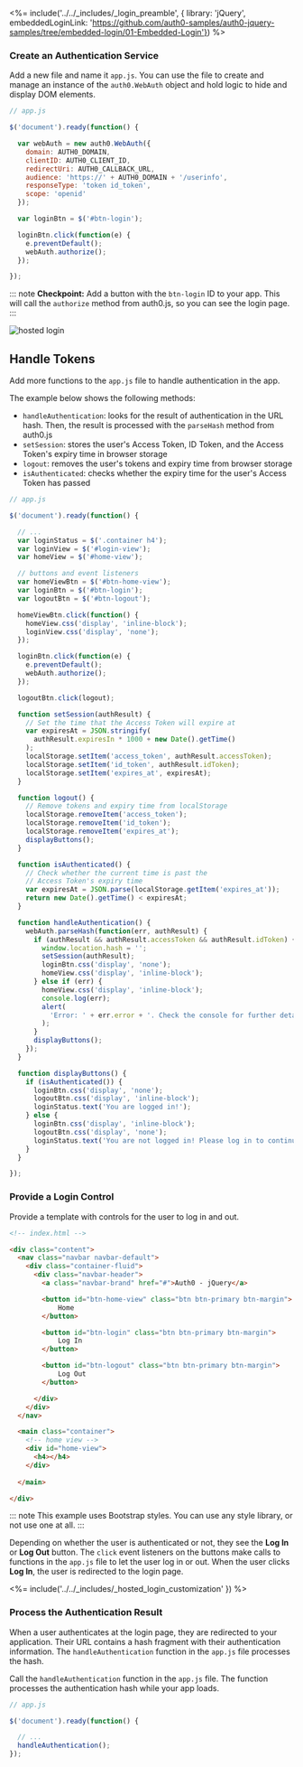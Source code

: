<%= include('../../_includes/_login_preamble', { library: 'jQuery', embeddedLoginLink: 'https://github.com/auth0-samples/auth0-jquery-samples/tree/embedded-login/01-Embedded-Login'}) %>

### Create an Authentication Service

Add a new file and name it `app.js`. You can use the file to create and manage an instance of the `auth0.WebAuth` object and hold logic to hide and display DOM elements.

```js
// app.js

$('document').ready(function() {

  var webAuth = new auth0.WebAuth({
    domain: AUTH0_DOMAIN,
    clientID: AUTH0_CLIENT_ID,
    redirectUri: AUTH0_CALLBACK_URL,
    audience: 'https://' + AUTH0_DOMAIN + '/userinfo',
    responseType: 'token id_token',
    scope: 'openid'
  });

  var loginBtn = $('#btn-login');

  loginBtn.click(function(e) {
    e.preventDefault();
    webAuth.authorize();
  });

});
```

::: note
**Checkpoint:** Add a button with the `btn-login` ID to your app. This will call the `authorize` method from auth0.js, so you can see the login page.
:::

![hosted login](/media/articles/web/hosted-login.png)

## Handle Tokens

Add more functions to the `app.js` file to handle authentication in the app.

The example below shows the following methods:
* `handleAuthentication`: looks for the result of authentication in the URL hash. Then, the result is processed with the `parseHash` method from auth0.js
* `setSession`: stores the user's Access Token, ID Token, and the Access Token's expiry time in browser storage
* `logout`: removes the user's tokens and expiry time from browser storage
* `isAuthenticated`: checks whether the expiry time for the user's Access Token has passed

```js
// app.js

$('document').ready(function() {

  // ...
  var loginStatus = $('.container h4');
  var loginView = $('#login-view');
  var homeView = $('#home-view');

  // buttons and event listeners
  var homeViewBtn = $('#btn-home-view');
  var loginBtn = $('#btn-login');
  var logoutBtn = $('#btn-logout');

  homeViewBtn.click(function() {
    homeView.css('display', 'inline-block');
    loginView.css('display', 'none');
  });

  loginBtn.click(function(e) {
    e.preventDefault();
    webAuth.authorize();
  });

  logoutBtn.click(logout);

  function setSession(authResult) {
    // Set the time that the Access Token will expire at
    var expiresAt = JSON.stringify(
      authResult.expiresIn * 1000 + new Date().getTime()
    );
    localStorage.setItem('access_token', authResult.accessToken);
    localStorage.setItem('id_token', authResult.idToken);
    localStorage.setItem('expires_at', expiresAt);
  }

  function logout() {
    // Remove tokens and expiry time from localStorage
    localStorage.removeItem('access_token');
    localStorage.removeItem('id_token');
    localStorage.removeItem('expires_at');
    displayButtons();
  }

  function isAuthenticated() {
    // Check whether the current time is past the
    // Access Token's expiry time
    var expiresAt = JSON.parse(localStorage.getItem('expires_at'));
    return new Date().getTime() < expiresAt;
  }

  function handleAuthentication() {
    webAuth.parseHash(function(err, authResult) {
      if (authResult && authResult.accessToken && authResult.idToken) {
        window.location.hash = '';
        setSession(authResult);
        loginBtn.css('display', 'none');
        homeView.css('display', 'inline-block');
      } else if (err) {
        homeView.css('display', 'inline-block');
        console.log(err);
        alert(
          'Error: ' + err.error + '. Check the console for further details.'
        );
      }
      displayButtons();
    });
  }

  function displayButtons() {
    if (isAuthenticated()) {
      loginBtn.css('display', 'none');
      logoutBtn.css('display', 'inline-block');
      loginStatus.text('You are logged in!');
    } else {
      loginBtn.css('display', 'inline-block');
      logoutBtn.css('display', 'none');
      loginStatus.text('You are not logged in! Please log in to continue.');
    }
  }

});
```

### Provide a Login Control

Provide a template with controls for the user to log in and out.

```html
<!-- index.html -->

<div class="content">
  <nav class="navbar navbar-default">
    <div class="container-fluid">
      <div class="navbar-header">
        <a class="navbar-brand" href="#">Auth0 - jQuery</a>

        <button id="btn-home-view" class="btn btn-primary btn-margin">
            Home
        </button>

        <button id="btn-login" class="btn btn-primary btn-margin">
            Log In
        </button>

        <button id="btn-logout" class="btn btn-primary btn-margin">
            Log Out
        </button>

      </div>
    </div>
  </nav>

  <main class="container">
    <!-- home view -->
    <div id="home-view">
      <h4></h4>
    </div>
    
  </main>

</div>
```

::: note
This example uses Bootstrap styles. You can use any style library, or not use one at all.
:::

Depending on whether the user is authenticated or not, they see the **Log In** or **Log Out** button. The `click` event listeners on the buttons make calls to functions in the `app.js` file to let the user log in or out. When the user clicks **Log In**, the user is redirected to the login page.

<%= include('../../_includes/_hosted_login_customization' }) %>

### Process the Authentication Result

When a user authenticates at the login page, they are redirected to your application. Their URL contains a hash fragment with their authentication information. The `handleAuthentication` function in the `app.js` file processes the hash.

Call the `handleAuthentication` function in the `app.js` file. The function processes the authentication hash while your app loads. 

```js
// app.js

$('document').ready(function() {

  // ...
  handleAuthentication();
});
```